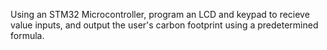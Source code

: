 Using an STM32 Microcontroller, program an LCD and keypad to recieve value inputs, and output the user's carbon footprint using a predetermined formula.
